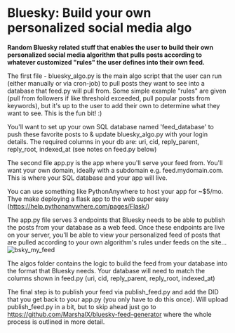 # Bluesky: Build your own personalized social media algo

**Random Bluesky related stuff that enables the user to build their own personalized social media algorithm that pulls posts according to whatever customized "rules" the user defines into their own feed.**

The first file - bluesky_algo.py is the main algo script that the user can run (either manually or via cron-job) to pull posts they want to see into a database that feed.py will pull from.
Some simple example "rules" are given (pull from followers if like threshold exceeded, pull popular posts from keywords), but it's up to the user to add their own to determine what they want to see. This is the fun bit! :)

You'll want to set up your own SQL database named 'feed_database' to push these favorite posts to & update bluesky_algo.py with your login details. The required columns in your db are: uri, cid, reply_parent, reply_root, indexed_at (see notes on feed.py below)

The second file app.py is the app where you'll serve your feed from. You'll want your own domain, ideally with a subdomain e.g. feed.mydomain.com. This is where your SQL database and your app will live. 

You can use something like PythonAnywhere to host your app for ~$5/mo. Thye make deploying a flask app to the web super easy (https://help.pythonanywhere.com/pages/Flask/)

The app.py file serves 3 endpoints that Bluesky needs to be able to publish the posts from your database as a web feed. Once these endpoints are live on your server, you'll be able to view your personalized feed of posts that are pulled according to your own algorithm's rules under feeds on the site...
![bsky_my_feed](https://github.com/user-attachments/assets/e139ed13-aa64-4839-8a58-4e0d7e9a0d08)


The algos folder contains the logic to build the feed from your database into the format that Bluesky needs. Your database will need to match the columns shown in feed.py (uri, cid, reply_parent, reply_root, indexed_at)

The final step is to publish your feed via publish_feed.py and add the DID that you get back to your app.py (you only have to do this once). Will upload publish_feed.py in a bit, but to skip ahead just go to https://github.com/MarshalX/bluesky-feed-generator where the whole process is outlined in more detail.  
